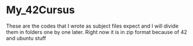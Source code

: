 # My_42Cursus
These are the codes that I wrote as subject files expect and I will divide them in folders one by one later. Right now it is in zip format because of 42 and ubuntu stuff
